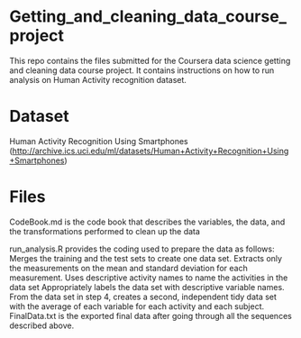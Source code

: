 # Getting_and_cleaning_data_course_project
This repo contains the files submitted for the Coursera data science getting and cleaning data course project.
It contains instructions on how to run analysis on Human Activity recognition dataset.

# Dataset
Human Activity Recognition Using Smartphones (http://archive.ics.uci.edu/ml/datasets/Human+Activity+Recognition+Using+Smartphones)

# Files
CodeBook.md is the code book that describes the variables, the data, and the transformations performed to clean up the data

run_analysis.R provides the coding used to prepare the data as follows:
Merges the training and the test sets to create one data set.
Extracts only the measurements on the mean and standard deviation for each measurement.
Uses descriptive activity names to name the activities in the data set
Appropriately labels the data set with descriptive variable names.
From the data set in step 4, creates a second, independent tidy data set with the average of each variable for each activity and each subject.
FinalData.txt is the exported final data after going through all the sequences described above.
